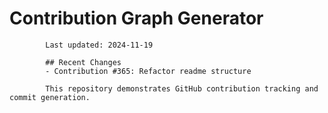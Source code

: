# Contribution Graph Generator
            
            Last updated: 2024-11-19
            
            ## Recent Changes
            - Contribution #365: Refactor readme structure
            
            This repository demonstrates GitHub contribution tracking and commit generation.
        